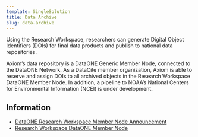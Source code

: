 ```yaml
---
template: SingleSolution
title: Data Archive
slug: data-archive
---
```

Using the Research Workspace, researchers can generate Digital Object Identifiers (DOIs) for final data products and publish to national data repositories.

Axiom’s data repository is a DataONE Generic Member Node, connected to the DataONE Network. As a DataCite member organization, Axiom is able to reserve and assign DOIs to all archived objects in the Research Workspace DataONE Member Node. In addition, a pipeline to NOAA’s National Centers for Environmental Information (NCEI) is under development.

## Information

* [DataONE Research Workspace Member Node Announcement](https://www.dataone.org/news/dataone-welcomes-research-workspace-its-newest-member-node)
* [Research Workspace DataONE Member Node](https://search.dataone.org/profile/RW)
